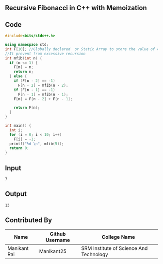 ## Recursive Fibonacci in C++ with Memoization

## Code
```C++
#include<bits/stdc++.h>

using namespace std;
int F[10]; //Globally declared  or Static Array to store the value of called function
//It prevent from excessive recursion
int mfib(int n) {
  if (n <= 1) {
    F[n] = n;
    return n;
  } else {
    if (F[n - 2] == -1)
      F[n - 2] = mfib(n - 2);
    if (F[n - 1] == -1)
      F[n - 1] = mfib(n - 1);
    F[n] = F[n - 2] + F[n - 1];

    return F[n];
  }
}

int main() {
  int i;
  for (i = 0; i < 10; i++)
    F[i] = -1;
  printf("%d \n", mfib(5));
  return 0;
}
```


## Input
```7```

## Output
```13```

## Contributed By
|Name|Github Username|College Name|
|---|---|---|
|Manikant Rai|Manikant25|SRM Institute of Science And Technology|

